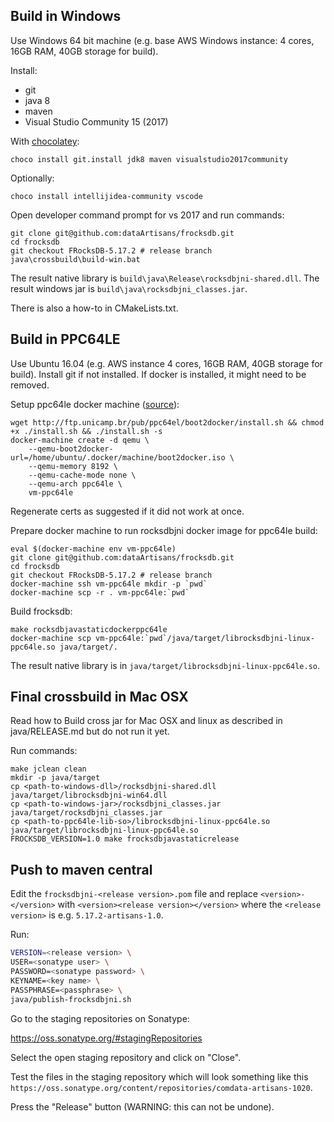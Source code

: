 ## Build in Windows

Use Windows 64 bit machine (e.g. base AWS Windows instance: 4 cores, 16GB RAM, 40GB storage for build).

Install:
 * git
 * java 8
 * maven
 * Visual Studio Community 15 (2017)

With [chocolatey](https://chocolatey.org/install):

    choco install git.install jdk8 maven visualstudio2017community

Optionally:

    choco install intellijidea-community vscode

Open developer command prompt for vs 2017 and run commands:

    git clone git@github.com:dataArtisans/frocksdb.git
    cd frocksdb
    git checkout FRocksDB-5.17.2 # release branch
    java\crossbuild\build-win.bat

The result native library is `build\java\Release\rocksdbjni-shared.dll`.
The result windows jar is `build\java\rocksdbjni_classes.jar`.

There is also a how-to in CMakeLists.txt.

## Build in PPC64LE

Use Ubuntu 16.04 (e.g. AWS instance 4 cores, 16GB RAM, 40GB storage for build).
Install git if not installed. If docker is installed, it might need to be removed.

Setup ppc64le docker machine ([source](https://developer.ibm.com/linuxonpower/2017/06/08/build-test-ppc64le-docker-images-intel/)):

    wget http://ftp.unicamp.br/pub/ppc64el/boot2docker/install.sh && chmod +x ./install.sh && ./install.sh -s
    docker-machine create -d qemu \
        --qemu-boot2docker-url=/home/ubuntu/.docker/machine/boot2docker.iso \
        --qemu-memory 8192 \
        --qemu-cache-mode none \
        --qemu-arch ppc64le \
        vm-ppc64le

Regenerate certs as suggested if it did not work at once.

Prepare docker machine to run rocksdbjni docker image for ppc64le build:

    eval $(docker-machine env vm-ppc64le)
    git clone git@github.com:dataArtisans/frocksdb.git
    cd frocksdb
    git checkout FRocksDB-5.17.2 # release branch
    docker-machine ssh vm-ppc64le mkdir -p `pwd`
    docker-machine scp -r . vm-ppc64le:`pwd`

Build frocksdb:

    make rocksdbjavastaticdockerppc64le
    docker-machine scp vm-ppc64le:`pwd`/java/target/librocksdbjni-linux-ppc64le.so java/target/.

The result native library is in `java/target/librocksdbjni-linux-ppc64le.so`.

## Final crossbuild in Mac OSX

Read how to Build cross jar for Mac OSX and linux as described in java/RELEASE.md but do not run it yet.

Run commands:

    make jclean clean
    mkdir -p java/target
    cp <path-to-windows-dll>/rocksdbjni-shared.dll java/target/librocksdbjni-win64.dll
    cp <path-to-windows-jar>/rocksdbjni_classes.jar java/target/rocksdbjni_classes.jar
    cp <path-to-ppc64le-lib-so>/librocksdbjni-linux-ppc64le.so java/target/librocksdbjni-linux-ppc64le.so
    FROCKSDB_VERSION=1.0 make frocksdbjavastaticrelease

## Push to maven central

Edit the `frocksdbjni-<release version>.pom` file and replace 
`<version>-</version>` 
with 
`<version><release version></version>` 
where the `<release version>` is e.g. `5.17.2-artisans-1.0`.

Run:
```bash
VERSION=<release version> \
USER=<sonatype user> \
PASSWORD=<sonatype password> \
KEYNAME=<key name> \
PASSPHRASE=<passphrase> \
java/publish-frocksdbjni.sh
```

Go to the staging repositories on Sonatype:

https://oss.sonatype.org/#stagingRepositories

Select the open staging repository and click on "Close".

Test the files in the staging repository 
which will look something like this `https://oss.sonatype.org/content/repositories/comdata-artisans-1020`.

Press the "Release" button (WARNING: this can not be undone).
